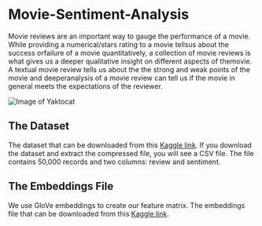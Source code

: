 # Movie-Sentiment-Analysis

Movie reviews are an important way to gauge the performance of a movie.  While providing a numerical/stars rating to a movie tellsus about the success orfailure of a movie quantitatively, a collection of movie reviews is what gives us a deeper qualitative insight on different aspects of themovie. A textual movie review tells us about the the strong and weak points of the movie and deeperanalysis of a movie review can tell us if the movie in general meets the expectations of the reviewer.

![Image of Yaktocat](https://github.com/AmirKhani1375/Movie-Sentiment-Analysis/blob/master/sentiment.png)


## The Dataset
The dataset that can be downloaded from this [ Kaggle link](https://www.kaggle.com/lakshmi25npathi/imdb-dataset-of-50k-movie-reviews).
If you download the dataset and extract the compressed file, you will see a CSV file. The file contains 50,000 records and two columns: review and sentiment.


## The Embeddings File
We use GloVe embeddings to create our feature matrix. The embeddings file that can be downloaded from this [ Kaggle link](https://www.kaggle.com/terenceliu4444/glove6b100dtxt).
